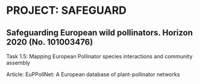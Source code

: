 # PROJECT: SAFEGUARD

## Safeguarding European wild pollinators. Horizon 2020 (No. 101003476)

Task 1.5: Mapping European Pollinator species interactions and community assembly

Article: EuPPollNet: A European database of plant-pollinator networks
